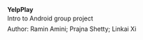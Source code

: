 <div><b>YelpPlay</b></div><div><span style="line-height: 1.7;">Intro to Android group project</span></div><div><span style="line-height: 1.7;">Author: Ramin Amini; Prajna Shetty; Linkai Xi</span></div>
